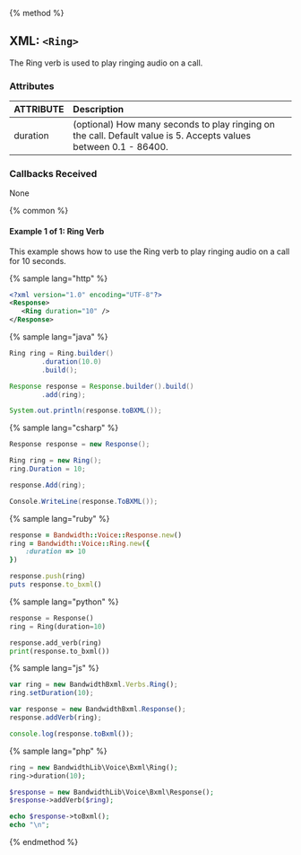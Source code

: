 {% method %}

## XML: `<Ring>`
The Ring verb is used to play ringing audio on a call.

### Attributes

| ATTRIBUTE | Description                                                                                            |
|:----------|:-------------------------------------------------------------------------------------------------------|
| duration  | (optional) How many seconds to play ringing on the call. Default value is 5. Accepts values between 0.1 - 86400.

### Callbacks Received

None

{% common %}
#### Example 1 of 1:  Ring Verb
This example shows how to use the Ring verb to play ringing audio on a call for 10 seconds.

{% sample lang="http" %}


```XML
<?xml version="1.0" encoding="UTF-8"?>
<Response>
   <Ring duration="10" />
</Response>
```

{% sample lang="java" %}

```java
Ring ring = Ring.builder()
        .duration(10.0)
        .build();

Response response = Response.builder().build()
        .add(ring);

System.out.println(response.toBXML());
```

{% sample lang="csharp" %}

```csharp
Response response = new Response();

Ring ring = new Ring();
ring.Duration = 10;

response.Add(ring);

Console.WriteLine(response.ToBXML());
```


{% sample lang="ruby" %}

```ruby
response = Bandwidth::Voice::Response.new()
ring = Bandwidth::Voice::Ring.new({
    :duration => 10
})

response.push(ring)
puts response.to_bxml()
```

{% sample lang="python" %}

```python
response = Response()
ring = Ring(duration=10)

response.add_verb(ring)
print(response.to_bxml())
```

{% sample lang="js" %}

```js
var ring = new BandwidthBxml.Verbs.Ring();
ring.setDuration(10);

var response = new BandwidthBxml.Response();
response.addVerb(ring);

console.log(response.toBxml());
```

{% sample lang="php" %}

```php
ring = new BandwidthLib\Voice\Bxml\Ring();
ring->duration(10);

$response = new BandwidthLib\Voice\Bxml\Response();
$response->addVerb($ring);

echo $response->toBxml();
echo "\n";
```

{% endmethod %}
